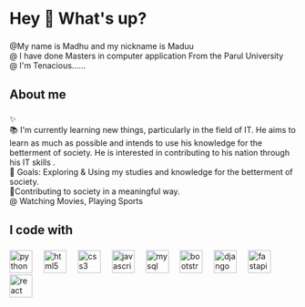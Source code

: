 <h1 align="left">Hey 👋 What's up?</h1>

###

<p align="left">@My name is  Madhu and my nickname is  Maduu<br>@ I have done Masters in computer application From the Parul University<br>@ I'm Tenacious......</p>

###

<h2 align="left">About me</h2>

###

<p align="left">✨ <br>📚 I'm currently learning new things, particularly in the field of IT. He aims to learn as much as possible and intends to use his knowledge for the betterment of society. He is interested in contributing to his nation through his IT skills .<br>🎯 Goals: Exploring & Using my studies and knowledge for the betterment of society.<br>🎯Contributing to society in a meaningful way.<br>@ Watching Movies, Playing  Sports</p>

###

<h2 align="left">I code with</h2>

###

<div align="left">
  <img src="https://cdn.jsdelivr.net/gh/devicons/devicon/icons/python/python-original.svg" height="40" alt="python logo"  />
  <img width="12" />
  <img src="https://cdn.jsdelivr.net/gh/devicons/devicon/icons/html5/html5-original.svg" height="40" alt="html5 logo"  />
  <img width="12" />
  <img src="https://cdn.jsdelivr.net/gh/devicons/devicon/icons/css3/css3-original.svg" height="40" alt="css3 logo"  />
  <img width="12" />
  <img src="https://cdn.jsdelivr.net/gh/devicons/devicon/icons/javascript/javascript-original.svg" height="40" alt="javascript logo"  />
  <img width="12" />
  <img src="https://cdn.jsdelivr.net/gh/devicons/devicon/icons/mysql/mysql-original.svg" height="40" alt="mysql logo"  />
  <img width="12" />
  <img src="https://cdn.jsdelivr.net/gh/devicons/devicon/icons/bootstrap/bootstrap-original.svg" height="40" alt="bootstrap logo"  />
  <img width="12" />
  <img src="https://cdn.jsdelivr.net/gh/devicons/devicon/icons/django/django-plain.svg" height="40" alt="django logo"  />
  <img width="12" />
  <img src="https://cdn.jsdelivr.net/gh/devicons/devicon/icons/fastapi/fastapi-original.svg" height="40" alt="fastapi logo"  />
  <img width="12" />
  <img src="https://cdn.jsdelivr.net/gh/devicons/devicon/icons/react/react-original.svg" height="40" alt="react logo"  />
</div>

###

<p align="left"></p>

###
